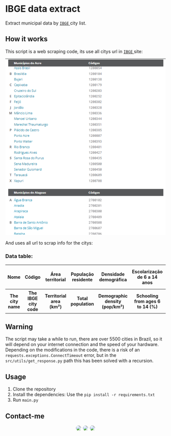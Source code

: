 # IBGE data extract

Extract municipal data by <a href="https://www.ibge.gov.br/explica/codigos-dos-municipios.php" target="_blank"> `IBGE` </a> city list.

## How it works

This script is a web scraping code, its use all citys url in <a href="https://www.ibge.gov.br/explica/codigos-dos-municipios.php" target="_blank"> `IBGE` </a> site:
<div class="ibge-image" align="center">
    <img src="resources/images/ibge_example.png">
</div>

And uses all url to scrap info for the citys:

<div class="data-table">
    <h3>Data table:</h3>
    <table align="center">
        <tr>
            <th>Nome</th>
            <th>Código</th>
            <th>Área territorial</th>
            <th>População residente</th>
            <th>Densidade demográfica</th>
            <th>Escolarização de 6 a 14 anos</th>
            <th>IDHM índice de desenvolvimento humano municipal</th>
            <th>Mortalidade infantil</th>
            <th>Receitas realizadas</th>
            <th>Despezas empenhadas</th>
            <th>PIB per capita</th>
        </tr>
        <tr>
            <th>The city name</th>
            <th>The IBGE city code</th>
            <th>Territorial area (km²)</th>
            <th>Total population</th>
            <th>Demographic density (pop/km²)</th>
            <th>Schooling from ages 6 to 14 (%)</th>
            <th>Municipal HDI</th>
            <th>Deaths per 1000 births</th>
            <th>Revenue realized ($)</th>
            <th>Expenses incurred ($)</th>
            <th>GDP per capita (total GDP/pop)</th>
        </tr>
    </table>
</div>

## Warning
The script may take a while to run, there are over 5500 cities in Brazil, so it will depend on your internet connection and the speed of your hardware.
Depending on the modifications in the code, there is a risk of an `requests.exceptions.ConnectTimeout` error, but in the `src/utils/get_response.py` path this has been solved with a recursion.


## Usage

1. Clone the repository
2. Install the dependencies: Use the `pip install -r requirements.txt`
3. Run `main.py`

## Contact-me

<div class="contact-images" align=center>
    <a href="https://github.com/Rafaelszc"><img src="https://img.shields.io/badge/GitHub-100000?style=for-the-badge&logo=github&logoColor=white%22" style="border-radius: 10px; height: 35px; padding-right: 2px;"></a>
    <a href="mailto:rafaelbjj84@gmail.com"><img src="https://img.shields.io/badge/GMAIL-100000?style=for-the-badge&logo=gmail&logoColor=red" style="border-radius: 10px; height: 35px"></a>
    <a href="https://www.linkedin.com/in/rafael-souza-5461762b8"><img src="https://img.shields.io/badge/LINKEDIN-100000?style=for-the-badge&logo=linkedin&logoColor=blue" style="border-radius: 10px; height: 35px; padding-left: 2px;"></a>
</div>